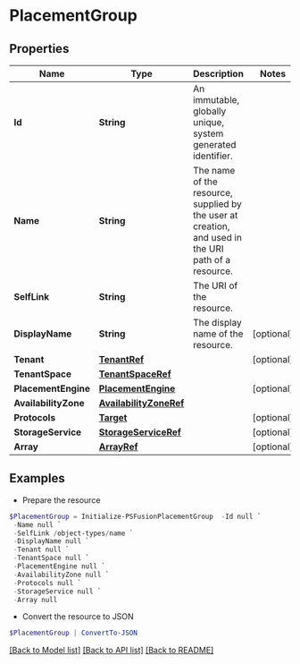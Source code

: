 # PlacementGroup
## Properties

Name | Type | Description | Notes
------------ | ------------- | ------------- | -------------
**Id** | **String** | An immutable, globally unique, system generated identifier. | 
**Name** | **String** | The name of the resource, supplied by the user at creation, and used in the URI path of a resource. | 
**SelfLink** | **String** | The URI of the resource. | 
**DisplayName** | **String** | The display name of the resource. | [optional] 
**Tenant** | [**TenantRef**](TenantRef.md) |  | [optional] 
**TenantSpace** | [**TenantSpaceRef**](TenantSpaceRef.md) |  | 
**PlacementEngine** | [**PlacementEngine**](PlacementEngine.md) |  | [optional] 
**AvailabilityZone** | [**AvailabilityZoneRef**](AvailabilityZoneRef.md) |  | 
**Protocols** | [**Target**](Target.md) |  | [optional] 
**StorageService** | [**StorageServiceRef**](StorageServiceRef.md) |  | [optional] 
**Array** | [**ArrayRef**](ArrayRef.md) |  | [optional] 

## Examples

- Prepare the resource
```powershell
$PlacementGroup = Initialize-PSFusionPlacementGroup  -Id null `
 -Name null `
 -SelfLink /object-types/name `
 -DisplayName null `
 -Tenant null `
 -TenantSpace null `
 -PlacementEngine null `
 -AvailabilityZone null `
 -Protocols null `
 -StorageService null `
 -Array null
```

- Convert the resource to JSON
```powershell
$PlacementGroup | ConvertTo-JSON
```

[[Back to Model list]](../README.md#documentation-for-models) [[Back to API list]](../README.md#documentation-for-api-endpoints) [[Back to README]](../README.md)

